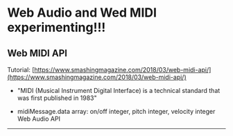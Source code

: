 Web Audio and Wed MIDI experimenting!!!
=================



Web MIDI API
------------

Tutorial: [https://www.smashingmagazine.com/2018/03/web-midi-api/](https://www.smashingmagazine.com/2018/03/web-midi-api/)

  - "MIDI (Musical Instrument Digital Interface) is a technical standard that was first published in 1983"

  - midiMessage.data array: on/off integer, pitch integer, velocity integer
Web Audio API
------------


